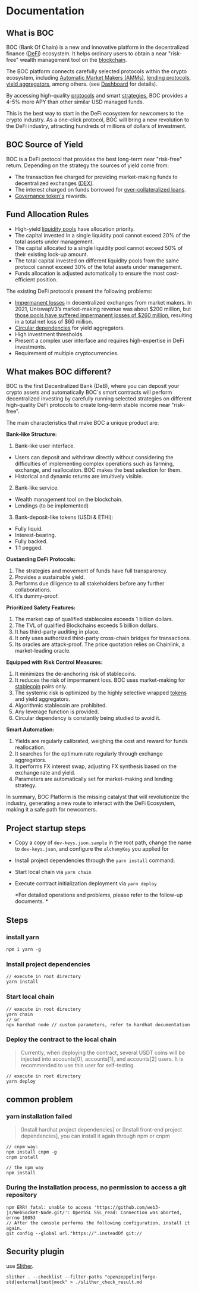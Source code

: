 # Documentation
## What is BOC

BOC (Bank Of Chain) is a new and innovative platform in the decentralized finance ([DeFi](../more/appendix.md#decentralized-finance-defi)) ecosystem. It helps ordinary users to obtain a near "risk-free" wealth management tool on the [blockchain](../more/appendix.md#blockchain-network).

The BOC platform connects carefully selected protocols within the crypto ecosystem, including [Automatic Market Makers (AMMs)](../more/appendix.md#automated-market-maker-amm), [lending protocols](../more/appendix.md#lending-protocol), [yield aggregators](../more/appendix.md#yield-aggregators), among others. (see [Dashboard](https://dashboard.bankofchain.io/#/) for details).

By accessing high-quality [protocols](../more/appendix.md#protocol) and smart [strategies](../more/appendix.md#strategy), BOC provides a 4-5% more APY than other similar USD managed funds.

This is the best way to start in the DeFi ecosystem for newcomers to the crypto industry. As a one-click protocol, BOC will bring a new revolution to the DeFi industry, attracting hundreds of millions of dollars of investment.

## BOC Source of Yield

BOC is a DeFi protocol that provides the best long-term near "risk-free" return. Depending on the strategy the sources of yield come from:

* The transaction fee charged for providing market-making funds to decentralized exchanges [(DEX)](../more/appendix.md#decentralized-exchanges-dexs).
* The interest charged on funds borrowed for [over-collateralized loans](../more/appendix.md#Over-collateralized-loans).
* [Governance token's](../more/appendix.md#governance-token) rewards.

## Fund Allocation Rules

* High-yield [liquidity pools](../more/appendix.md#liquidity-pool) have allocation priority.
* The capital invested in a single liquidity pool cannot exceed 20% of the total assets under management.
* The capital allocated to a single liquidity pool cannot exceed 50% of their existing lock-up amount.
* The total capital invested on different liquidity pools from the same protocol cannot exceed 30% of the total assets under management.
* Funds allocation is adjusted automatically to ensure the most cost-efficient position.

The existing DeFi protocols present the following problems:

* [Impermanent losses](../more/appendix.md#impermanent-loss) in decentralized exchanges from market makers. In 2021, UniswapV3’s market-making revenue was about $200 million, but [those pools have suffered impermanent losses of $260 million](https://cointelegraph.com/news/half-of-uniswap-v3-liquidity-providers-are-losing-money-new-research), resulting in a total net loss of $60 million.
* [Circular dependencies](../more/appendix.md#circular-dependencies) for yield aggregators.
* High investment thresholds.
* Present a complex user interface and requires high-expertise in DeFi investments.
* Requirement of multiple cryptocurrencies.

## What makes BOC different?

BOC is the first Decentralized Bank (DeB), where you can deposit your crypto assets and automatically BOC´s smart contracts will perform decentralized investing by carefully running selected strategies on different high-quality DeFi protocols to create long-term stable income near "risk-free".

The main characteristics that make BOC a unique product are:

**Bank-like Structure:**

1. Bank-like user interface.
  * Users can deposit and withdraw directly without considering the difficulties of implementing complex operations such as farming, exchange, and reallocation. BOC makes the best selection for them.
  * Historical and dynamic returns are intuitively visible.
2. Bank-like service.
  * Wealth management tool on the blockchain.
  * Lendings (to be implemented)
3. Bank-deposit-like tokens (USDi & ETHi):
  * Fully liquid.
  * Interest-bearing.
  * Fully backed.
  * 1:1 pegged.

**Oustanding DeFi Protocols:**

1. The strategies and movement of funds have full transparency.
2. Provides a sustainable yield.
3. Performs due diligence to all stakeholders before any further collaborations.
4. It's dummy-proof.

**Prioritized Safety Features:**

1. The market cap of qualified stablecoins exceeds 1 billion dollars.
2. The TVL of qualified Blockchains exceeds 5 billion dollars.
3. It has third-party auditing in place.
4. It only uses authorized third-party cross-chain bridges for transactions.
5. Its oracles are attack-proof. The price quotation relies on Chainlink, a market-leading oracle.

**Equipped with Risk Control Measures:**

1. It minimizes the de-anchoring risk of stablecoins.
2. It reduces the risk of impermanent loss. BOC uses market-making for [stablecoin](../more/appendix.md#stablecoin) pairs only.
3. The systemic risk is optimized by the highly selective wrapped [tokens](../more/appendix.md#token) and yield aggregators.
4. Algorithmic stablecoin are prohibited.
5. Any leverage function is provided.
6. Circular dependency is constantly being studied to avoid it.

**Smart Automation:**

1. Yields are regularly calibrated, weighing the cost and reward for funds reallocation.
2. It searches for the optimum rate regularly through exchange aggregators.
3. It performs FX interest swap, adjusting FX synthesis based on the exchange rate and yield.
4. Parameters are automatically set for market-making and lending strategy.

In summary, BOC Platform is the missing catalyst that will revolutionize the industry, generating a new route to interact with the DeFi Ecosystem, making it a safe path for newcomers.

## Project startup steps

* Copy a copy of `dev-keys.json.sample` in the root path, change the name to `dev-keys.json`, and configure the `alchemyKey` you applied for
* Install project dependencies through the `yarn install` command.
* Start local chain via `yarn chain`
* Execute contract initialization deployment via `yarn deploy`

  *For detailed operations and problems, please refer to the follow-up documents. *

## Steps
### install yarn

````
npm i yarn -g
````

### Install project dependencies

````
// execute in root directory
yarn install
````

### Start local chain

````
// execute in root directory
yarn chain
// or
npx hardhat node // custom parameters, refer to hardhat documentation
````
### Deploy the contract to the local chain

> Currently, when deploying the contract, several USDT coins will be injected into accounts[0], accounts[1], and accounts[2] users. It is recommended to use this user for self-testing.

````
// execute in root directory
yarn deploy
````
## common problem

### yarn installation failed

> [Install hardhat project dependencies] or [Install front-end project dependencies], you can install it again through npm or cnpm

````
// cnpm way:
npm install cnpm -g
cnpm install

// the npm way
npm install
````

### During the installation process, no permission to access a git repository

````
npm ERR! fatal: unable to access 'https://github.com/web3-js/WebSocket-Node.git/': OpenSSL SSL_read: Connection was aborted, errno 10053
// After the console performs the following configuration, install it again.
git config --global url."https://".insteadOf git://
````

## Security plugin
use [Slither](https://github.com/crytic/slither).
````
slither . --checklist --filter-paths "openzeppelin|forge-std|external|test|mock" > ./slither_check_result.md
````